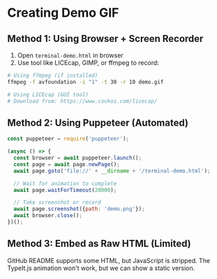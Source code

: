 # Creating Demo GIF

## Method 1: Using Browser + Screen Recorder

1. Open `terminal-demo.html` in browser
2. Use tool like LICEcap, GIMP, or ffmpeg to record:

```bash
# Using ffmpeg (if installed)
ffmpeg -f avfoundation -i "1" -t 30 -r 10 demo.gif

# Using LICEcap (GUI tool)
# Download from: https://www.cockos.com/licecap/
```

## Method 2: Using Puppeteer (Automated)

```javascript
const puppeteer = require('puppeteer');

(async () => {
  const browser = await puppeteer.launch();
  const page = await page.newPage();
  await page.goto('file://' + __dirname + '/terminal-demo.html');

  // Wait for animation to complete
  await page.waitForTimeout(20000);

  // Take screenshot or record
  await page.screenshot({path: 'demo.png'});
  await browser.close();
})();
```

## Method 3: Embed as Raw HTML (Limited)

GitHub README supports some HTML, but JavaScript is stripped.
The TypeIt.js animation won't work, but we can show a static version.